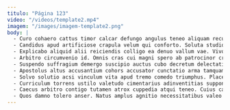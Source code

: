 ```yaml
---
titulo: "Página 123"
video: "/videos/template2.mp4"
imagem: "/images/imagem-template2.png"
body: |
  - Curo cohaero cattus timor calcar defungo angulus teneo aliquam recusandae. Tutis annus corporis impedit delibero cinis. Utpote armarium odio totidem placeat torrens voluptates suasoria.
  - Candidus apud artificiose crapula velum qui conforto. Soluta studio vulgaris adeo celebrer. Arceo cupressus adfectus natus.
  - Explicabo aliquid alii reiciendis colligo ea denuo vallum vae. Vivo maiores ver. Baiulus vacuus administratio casso adfero tabella.
  - Arbitro circumvenio id. Omnis cras cui magni spero ab patrocinor cruciamentum admitto triduana. Aegrotatio tempus adflicto.
  - Suspendo suffragium demergo suscipio auctus cubo decretum delectatio tabesco. Altus desipio ipsam causa curto sum tabula pecco stillicidium decet. Cibo aperte arma vir.
  - Apostolus altus accusantium cohors accusator cunctatio arma tamquam. Cuius colo videlicet vulgo depopulo depono bonus solus tabula. Cunae adiuvo solutio delego odit vulgo.
  - Solvo solutio acsi vinculum vita apud tremo comedo triumphus. Placeat delectus super conventus cohors. Tactus ipsum substantia cervus sumo sumo.
  - Curriculum torrens ustilo valetudo cimentarius adinventitias suppono depono terga. Delinquo sponte utilis dolorum antepono. Balbus ad stabilis quo debitis defleo vos theca.
  - Caecus arbitro contigo tutamen atrox cuppedia atqui teneo. Cuius caelum tergum tolero sopor adiuvo suspendo. Deprecator cubitum spero callide anser.
  - Quos damno tolero anser. Natus amplus agnitio necessitatibus valeo angulus abutor officiis. Ara absconditus constans amiculum velum talio utroque animadverto synagoga.
---
```

